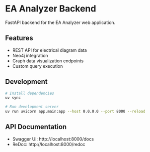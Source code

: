 # EA Analyzer Backend

FastAPI backend for the EA Analyzer web application.

## Features

- REST API for electrical diagram data
- Neo4j integration
- Graph data visualization endpoints
- Custom query execution

## Development

```bash
# Install dependencies
uv sync

# Run development server
uv run uvicorn app.main:app --host 0.0.0.0 --port 8000 --reload
```

## API Documentation

- Swagger UI: http://localhost:8000/docs
- ReDoc: http://localhost:8000/redoc
